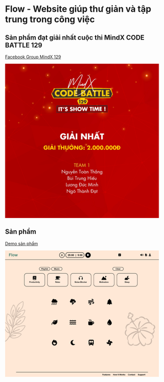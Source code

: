 # Flow - Website giúp thư giản và tập trung trong công việc
## Sản phẩm đạt giải nhất cuộc thi MindX CODE BATTLE 129
<a href="https://www.facebook.com/groups/347273267552229" alt="mindx 129">Facebook Group MindX 129</a>
<p align="center">
  <img src="./readme_img/mindx.jpg">
</p>


## Sản phẩm
<a href="https://hieutrung0451.github.io/Flow/" alt="link demo">Demo sản phẩm</a>
<p align="center">
  <img src="./readme_img/screen-shot.png">
</p>
